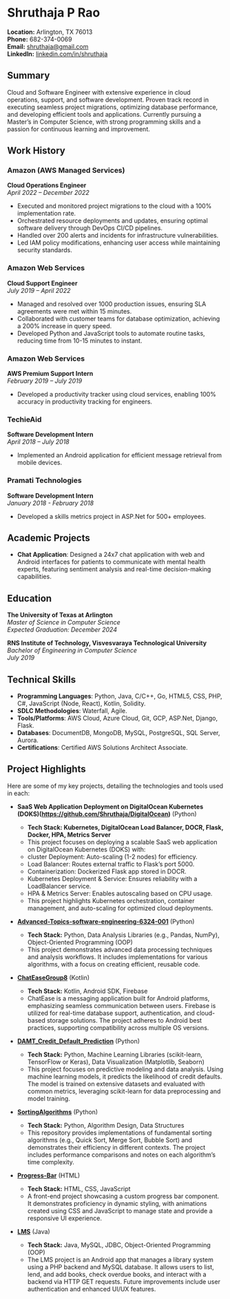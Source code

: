 # Shruthaja P Rao

**Location:** Arlington, TX 76013  
**Phone:** 682-374-0069  
**Email:** [shruthaja@gmail.com](mailto:shruthaja@gmail.com)  
**LinkedIn:** [linkedin.com/in/shruthaja](http://www.linkedin.com/in/shruthaja)  

## Summary

Cloud and Software Engineer with extensive experience in cloud operations, support, and software development. Proven track record in executing seamless project migrations, optimizing database performance, and developing efficient tools and applications. Currently pursuing a Master’s in Computer Science, with strong programming skills and a passion for continuous learning and improvement.

## Work History

### Amazon (AWS Managed Services)  
**Cloud Operations Engineer**  
*April 2022 – December 2022*  
- Executed and monitored project migrations to the cloud with a 100% implementation rate.
- Orchestrated resource deployments and updates, ensuring optimal software delivery through DevOps CI/CD pipelines.
- Handled over 200 alerts and incidents for infrastructure vulnerabilities.
- Led IAM policy modifications, enhancing user access while maintaining security standards.

### Amazon Web Services  
**Cloud Support Engineer**  
*July 2019 – April 2022*  
- Managed and resolved over 1000 production issues, ensuring SLA agreements were met within 15 minutes.
- Collaborated with customer teams for database optimization, achieving a 200% increase in query speed.
- Developed Python and JavaScript tools to automate routine tasks, reducing time from 10-15 minutes to instant.

### Amazon Web Services  
**AWS Premium Support Intern**  
*February 2019 – July 2019*  
- Developed a productivity tracker using cloud services, enabling 100% accuracy in productivity tracking for engineers.

### TechieAid  
**Software Development Intern**  
*April 2018 – July 2018*  
- Implemented an Android application for efficient message retrieval from mobile devices.

### Pramati Technologies  
**Software Development Intern**  
*January 2018 - February 2018*  
- Developed a skills metrics project in ASP.Net for 500+ employees.

## Academic Projects

- **Chat Application**: Designed a 24x7 chat application with web and Android interfaces for patients to communicate with mental health experts, featuring sentiment analysis and real-time decision-making capabilities.

## Education

**The University of Texas at Arlington**  
*Master of Science in Computer Science*  
*Expected Graduation: December 2024*  

**RNS Institute of Technology, Visvesvaraya Technological University**  
*Bachelor of Engineering in Computer Science*  
*July 2019*  

## Technical Skills

- **Programming Languages**: Python, Java, C/C++, Go, HTML5, CSS, PHP, C#, JavaScript (Node, React), Kotlin, Solidity.
- **SDLC Methodologies**: Waterfall, Agile.
- **Tools/Platforms**: AWS Cloud, Azure Cloud, Git, GCP, ASP.Net, Django, Flask.
- **Databases**: DocumentDB, MongoDB, MySQL, PostgreSQL, SQL Server, Aurora.
- **Certifications**: Certified AWS Solutions Architect Associate.

## Project Highlights

Here are some of my key projects, detailing the technologies and tools used in each:

- **SaaS Web Application Deployment on DigitalOcean Kubernetes (DOKS)(https://github.com/Shruthaja/DigitalOcean)** (Python)
  - **Tech Stack: Kubernetes, DigitalOcean Load Balancer, DOCR, Flask, Docker, HPA, Metrics Server**
  - This project focuses on deploying a scalable SaaS web application on DigitalOcean Kubernetes (DOKS) with:
  - cluster Deployment: Auto-scaling (1-2 nodes) for efficiency.
  - Load Balancer: Routes external traffic to Flask’s port 5000.
  - Containerization: Dockerized Flask app stored in DOCR.
  - Kubernetes Deployment & Service: Ensures reliability with a LoadBalancer service.
  - HPA & Metrics Server: Enables autoscaling based on CPU usage.
  - This project highlights Kubernetes orchestration, container management, and auto-scaling for optimized cloud deployments.

- **[Advanced-Topics-software-engineering-6324-001](https://github.com/Shruthaja/Advanced-Topics-software-engineering-6324-001)** (Python)  
  - **Tech Stack:** Python, Data Analysis Libraries (e.g., Pandas, NumPy), Object-Oriented Programming (OOP)  
  - This project demonstrates advanced data processing techniques and analysis workflows. It includes implementations for various algorithms, with a focus on creating efficient, reusable code.

- **[ChatEaseGroup8](https://github.com/Shruthaja/ChatEaseGroup8)** (Kotlin)  
  - **Tech Stack:** Kotlin, Android SDK, Firebase  
  - ChatEase is a messaging application built for Android platforms, emphasizing seamless communication between users. Firebase is utilized for real-time database support, authentication, and cloud-based storage solutions. The project adheres to Android best practices, supporting compatibility across multiple OS versions.

- **[DAMT_Credit_Default_Prediction](https://github.com/Shruthaja/DAMT_Credit_Default_Prediction)** (Python)  
  - **Tech Stack:** Python, Machine Learning Libraries (scikit-learn, TensorFlow or Keras), Data Visualization (Matplotlib, Seaborn)  
  - This project focuses on predictive modeling and data analysis. Using machine learning models, it predicts the likelihood of credit defaults. The model is trained on extensive datasets and evaluated with common metrics, leveraging scikit-learn for data preprocessing and model training.

- **[SortingAlgorithms](https://github.com/Shruthaja/SortingAlgorithms)** (Python)  
  - **Tech Stack:** Python, Algorithm Design, Data Structures  
  - This repository provides implementations of fundamental sorting algorithms (e.g., Quick Sort, Merge Sort, Bubble Sort) and demonstrates their efficiency in different contexts. The project includes performance comparisons and notes on each algorithm’s time complexity.

- **[Progress-Bar](https://github.com/Shruthaja/Progress-Bar)** (HTML)  
  - **Tech Stack:** HTML, CSS, JavaScript  
  - A front-end project showcasing a custom progress bar component. It demonstrates proficiency in dynamic styling, with animations created using CSS and JavaScript to manage state and provide a responsive UI experience.

- **[LMS](https://github.com/Shruthaja/LMS)** (Java)  
  - **Tech Stack:** Java, MySQL, JDBC, Object-Oriented Programming (OOP)  
  - The LMS project is an Android app that manages a library system using a PHP backend and MySQL database. It allows users to list, lend, and add books, check overdue books, and interact with a backend via HTTP GET requests. Future improvements include user authentication and enhanced UI/UX features.
